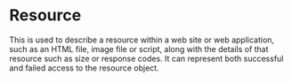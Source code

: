 # Resource
This is used to describe a resource within a web site or web application, such as an HTML file, image file or script, along with the details of that resource such as size or response codes.  It can represent both successful and failed access to the resource object.
